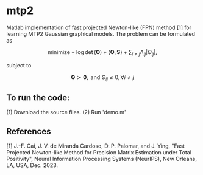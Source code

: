# mtp2 
Matlab implementation of fast projected Newton-like (FPN) method [1] for learning MTP2 Gaussian graphical models. The problem can be formulated as

$$
\mathsf{minimize}  -\log\det\left(\boldsymbol{\Theta}\right)+\left\langle \boldsymbol{\Theta},\mathbf{S}\right\rangle +\sum_{i\neq j}\Lambda_{ij}\left|\Theta_{ij}\right|, 
$$

subject to  

$$ 
	\boldsymbol{\Theta}\succ\mathbf{0}, \text{ and } \Theta_{ij}\leq0,\forall i\neq j
$$ 

## To run the code:
(1) Download the source files.
(2) Run 'demo.m'

## References

[1] J.-F. Cai, J. V. de Miranda Cardoso, D. P. Palomar, and J. Ying, "Fast Projected Newton-like Method for Precision Matrix Estimation under Total Positivity", Neural Information Processing Systems (NeurIPS), New Orleans, LA, USA, Dec. 2023.

